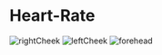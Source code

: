 # Heart-Rate
![rightCheek](https://user-images.githubusercontent.com/49908515/123514771-d612eb00-d694-11eb-8c86-4f2acc4bbd97.png)
![leftCheek](https://user-images.githubusercontent.com/49908515/123514778-dad79f00-d694-11eb-8854-06b2ddd804fc.png)
![forehead](https://user-images.githubusercontent.com/49908515/123514788-ea56e800-d694-11eb-9cf5-6663b0ac954b.png)
